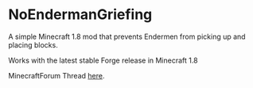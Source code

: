 # NoEndermanGriefing
A simple Minecraft 1.8 mod that prevents Endermen from picking up and placing blocks.

Works with the latest stable Forge release in Minecraft 1.8

MinecraftForum Thread [here](http://www.minecraftforum.net/forums/mapping-and-modding/minecraft-mods/2512276-no-enderman-griefing).
